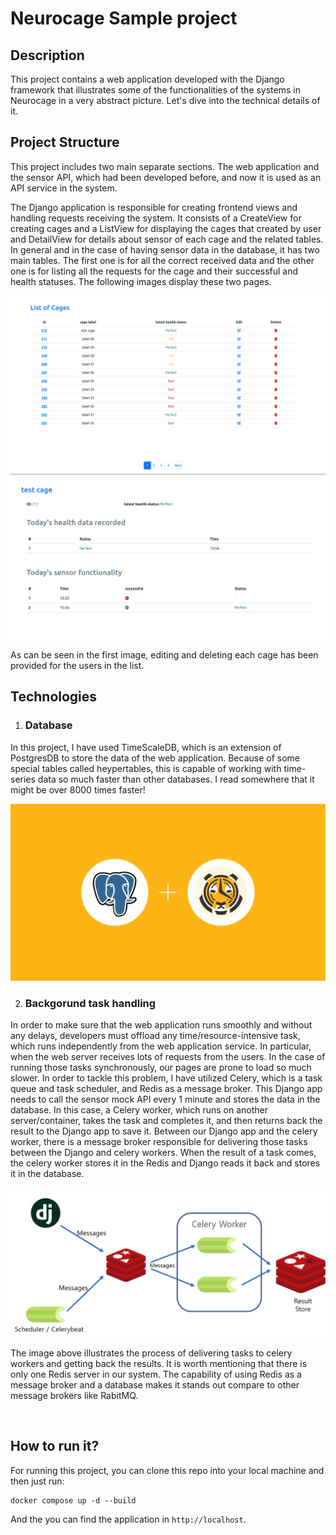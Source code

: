 # Neurocage Sample project

## **Description**
This project contains a web application developed with the Django framework that illustrates some of the functionalities of the systems in Neurocage in a very abstract picture. Let's dive into the technical details of it.

## **Project Structure**
This project includes two main separate sections. The web application and the sensor API, which had been developed before, and now it is used as an API service in the system.

The Django application is responsible for creating frontend views and handling requests receiving the system. It consists of a CreateView for creating cages and a ListView for displaying the cages that created by user and DetailView for details about sensor of each cage and the related tables. In general and in the case of having sensor data in the database, it has two main tables. The first one is for all the correct received data and the other one is for listing all the requests for the cage and their successful and health statuses. The following images display these two pages.
   
   <img src="images/cage-list.png">
   <img src="images/cage-detail.png">

As can be seen in the first image, editing and deleting each cage has been provided for the users in the list.

## **Technologies**
1. ### **Database**
In this project, I have used TimeScaleDB, which is an extension of PostgresDB to store the data of the web application. Because of some special tables called heypertables, this is capable of working with time-series data so much faster than other databases. I read somewhere that it might be over 8000 times faster!

<img src="images/timescaledb-postgres.png">

<br>

2. ### **Backgorund task handling**
In order to make sure that the web application runs smoothly and without any delays, developers must offload any time/resource-intensive task, which runs independently from the web application service. In particular, when the web server receives lots of requests from the users. In the case of running those tasks synchronously, our pages are prone to load so much slower. In order to tackle this problem, I have utilized Celery, which is a task queue and task scheduler, and Redis as a message broker. 
This Django app needs to call the sensor mock API every 1 minute and stores the data in the database. In this case, a Celery worker, which runs on another server/container, takes the task and completes it, and then returns back the result to the Django app to save it. Between our Django app and the celery worker, there is a message broker responsible for delivering those tasks between the Django and celery workers. When the result of a task comes, the celery worker stores it in the Redis and Django reads it back and stores it in the database.

<div style="background-color: white;">
<br>
<img src="images/architecture.png">
<br>
</div>

The image above illustrates the process of delivering tasks to celery workers and getting back the results. It is worth mentioning that there is only one Redis server in our system. The capability of using Redis as a message broker and a database makes it stands out compare to other message brokers like RabitMQ.

<br>

## **How to run it?**
For running this project, you can clone this repo into your local machine and then just run:

```shell
docker compose up -d --build
```

And the you can find the application in ```http://localhost```.
